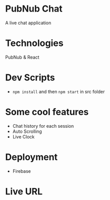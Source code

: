 # PubNub Chat

A live chat application

# Technologies

PubNub & React

# Dev Scripts

- `npm install` and then `npm start` in src folder

# Some cool features

- Chat history for each session
- Auto Scrolling
- Live Clock

# Deployment

- Firebase

# Live URL
